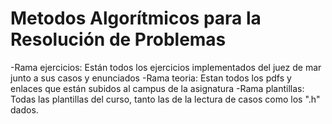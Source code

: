 # Metodos Algorítmicos para la Resolución de Problemas
 -Rama ejercicios: Están todos los ejercicios implementados del juez de mar junto a sus casos y enunciados
 -Rama teoria: Estan todos los pdfs y enlaces que están subidos al campus de la asignatura
 -Rama plantillas: Todas las plantillas del curso, tanto las de la lectura de casos como los ".h" dados.

